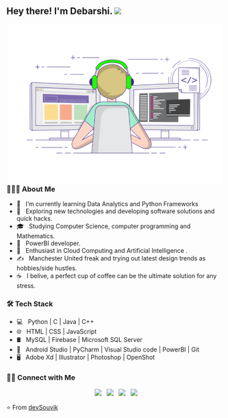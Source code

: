 <h2> Hey there! I'm Debarshi. <img src="https://github.com/souvikguria98/souvikguria98/blob/master/Hi.gif" width="25"></h2>
<img align="right" alt="GIF" src="https://raw.githubusercontent.com/devSouvik/devSouvik/master/gif3.gif" width="500"/>

<h3> 👨🏻‍💻 About Me </h3>

- 🔭 &nbsp; I’m currently learning Data Analytics and Python Frameworks
- 🤔 &nbsp; Exploring new technologies and developing software solutions and quick hacks.
- 🎓 &nbsp; Studying Computer Science, computer programming and Mathematics.
- 💼 &nbsp; PowerBI developer.
- 🌱 &nbsp; Enthusiast in Cloud Computing and Artificial Intelligence .
- ✍️ &nbsp; Manchester United freak and trying out latest design trends as hobbies/side hustles.
- ☕ &nbsp; I belive, a perfect cup of coffee can be the ultimate solution for any stress. 

<h3>🛠 Tech Stack</h3>

- 💻 &nbsp; Python | C | Java | C++  
- 🌐 &nbsp; HTML | CSS | JavaScript 
- 🛢 &nbsp; MySQL | Firebase | Microsoft SQL Server
- 🔧 &nbsp; Android Studio | PyCharm | Visual Studio code | PowerBI | Git
- 🖥 &nbsp; Adobe Xd | Illustrator | Photoshop | OpenShot


<h3> 🤝🏻 Connect with Me </h3>

<p align="center">
&nbsp; <a href="https://x.com/stampede_019" target="_blank" rel="noopener noreferrer"><img src="https://img.icons8.com/plasticine/100/000000/twitter.png" width="50" /></a>  
&nbsp; <a href="https://www.instagram.com/jony19.2/" target="_blank" rel="noopener noreferrer"><img src="https://img.icons8.com/plasticine/100/000000/instagram-new.png" width="50" /></a>  
&nbsp; <a href="https://www.linkedin.com/in/debarshichaudhuri/" target="_blank" rel="noopener noreferrer"><img src="https://img.icons8.com/plasticine/100/000000/linkedin.png" width="50" /></a>
&nbsp; <a href="mailto:debarshichaudhuri19@gmail.com" target="_blank" rel="noopener noreferrer"><img src="https://img.icons8.com/plasticine/100/000000/gmail.png"  width="50" /></a>
</p>

⭐️ From [devSouvik](https://github.com/JONY192)
